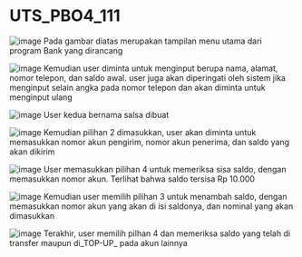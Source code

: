 # UTS_PBO4_111

![image](https://github.com/mfarizarkan111/UTS_PBO4_111/assets/114716790/175e0dce-0471-4824-b2ee-a59e9f24c4f5)
Pada gambar diatas merupakan tampilan menu utama dari program Bank yang dirancang

![image](https://github.com/mfarizarkan111/UTS_PBO4_111/assets/114716790/cad287e2-b322-4f57-9681-3e21e3a428bc)
Kemudian user diminta untuk menginput berupa nama, alamat, nomor telepon, dan saldo awal.
user juga akan diperingati oleh sistem jika menginput selain angka pada nomor telepon dan akan diminta untuk menginput ulang

![image](https://github.com/mfarizarkan111/UTS_PBO4_111/assets/114716790/4c4408e5-29f1-4fa9-a8aa-50bd662d16d8)
User kedua bernama salsa dibuat 

![image](https://github.com/mfarizarkan111/UTS_PBO4_111/assets/114716790/a6b4ef0a-57f4-413d-be26-1246c7f4d34b)
Kemudian pilihan 2 dimasukkan, user akan diminta untuk memasukkan nomor akun pengirim, nomor akun penerima, dan saldo yang akan dikirim

![image](https://github.com/mfarizarkan111/UTS_PBO4_111/assets/114716790/49793eeb-eecc-4c41-8081-1be6a69fb4da)
User memasukkan pilihan 4 untuk memeriksa sisa saldo, dengan memasukkan nomor akun. Terlihat bahwa saldo tersisa Rp 10.000

![image](https://github.com/mfarizarkan111/UTS_PBO4_111/assets/114716790/38110eb3-a631-442d-a62d-4b52a5ef25e2)
Kemudian user memilih pilihan 3 untuk menambah saldo, dengan memasukkan nomor akun yang akan di isi saldonya, dan nominal yang akan dimasukkan

![image](https://github.com/mfarizarkan111/UTS_PBO4_111/assets/114716790/14a9961a-1622-4f06-aa61-fc9dc066ad3c)
Terakhir, user memilih pilhan 4 dan memeriksa saldo yang telah di transfer maupun di_TOP-UP_ pada akun lainnya
